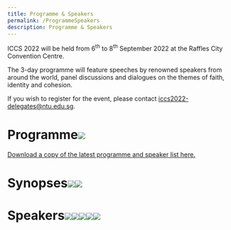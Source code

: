 ```yaml
---
title: Programme & Speakers
permalink: /ProgrammeSpeakers
description: Programme & Speakers
---
```

ICCS 2022 will be held from 6<sup>th</sup> to 8<sup>th</sup> September 2022 at the Raffles City Convention Centre.  

The 3-day programme will feature speeches by renowned speakers from around the world, panel discussions and dialogues on the themes of faith, identity and cohesion.

If you wish to register for the event, please contact <a href="mailto:iccs2022-delegates@ntu.edu.sg">iccs2022-delegates@ntu.edu.sg</a>.
# Programme![](/images/ICCS%202022%20Programme_as%20at%2018%20Jul%202022.png)
[Download a copy of the latest programme and speaker list here.](/files/ICCS%202022%20Programme%20and%20Speakers_as%20at%2021%20July%202022.pdf)

# Synopses![](/images/Plenaries.png)![](/images/Breakouts.png)
# Speakers![](/images/Speakers%201.png)![](/images/Speakers%202.png)![](/images/Speakers%203.png)![](/images/Speakers%204.png)![](/images/Speakers%205.png)